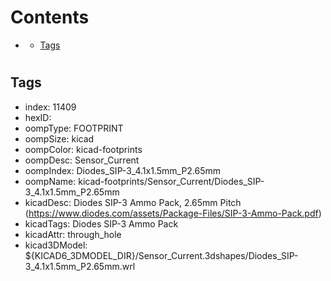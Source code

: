 



Contents
========

* [](#)
	* [Tags](#tags)

# 

## Tags

- index: 11409
- hexID: 
- oompType: FOOTPRINT
- oompSize: kicad
- oompColor: kicad-footprints
- oompDesc: Sensor_Current
- oompIndex: Diodes_SIP-3_4.1x1.5mm_P2.65mm
- oompName: kicad-footprints/Sensor_Current/Diodes_SIP-3_4.1x1.5mm_P2.65mm
- kicadDesc: Diodes SIP-3 Ammo Pack, 2.65mm Pitch (https://www.diodes.com/assets/Package-Files/SIP-3-Ammo-Pack.pdf)
- kicadTags: Diodes SIP-3 Ammo Pack
- kicadAttr: through_hole
- kicad3DModel: ${KICAD6_3DMODEL_DIR}/Sensor_Current.3dshapes/Diodes_SIP-3_4.1x1.5mm_P2.65mm.wrl
